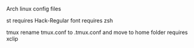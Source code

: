 Arch linux config files

st
  requires Hack-Regular font
  requires zsh

tmux
  rename tmux.conf to .tmux.conf and move to home folder
  requires xclip
